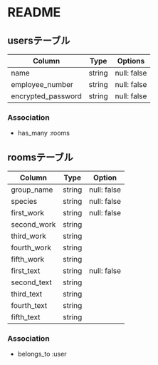 # README

## usersテーブル

| Column             | Type   | Options         |
| ------------------ | ------ | --------------- |
| name               | string | null: false     |
| employee_number    | string | null: false     |
| encrypted_password | string | null: false     |

### Association

- has_many :rooms

## roomsテーブル

| Column        | Type   | Option       |
| ------------- | ------ | ------------ |
| group_name    | string | null: false  |
| species       | string | null: false  |
| first_work    | string | null: false  |
| second_work   | string |              |
| third_work    | string |              |
| fourth_work   | string |              |
| fifth_work    | string |              |
| first_text    | string | null: false  |
| second_text   | string |              |
| third_text    | string |              |
| fourth_text   | string |              |
| fifth_text    | string |              |

### Association

- belongs_to :user
